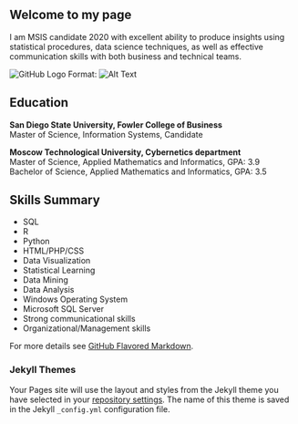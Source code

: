 ## Welcome to my page
<body>
I am MSIS candidate 2020 with excellent ability to produce insights using statistical procedures, data science 
techniques, as well as effective communication skills with both business and technical teams. 
 
 ![GitHub Logo](/images/logo.png)
Format: ![Alt Text](url)
 
## Education

<b> San Diego State University, Fowler College of Business </b>                
Master of Science, Information Systems, Candidate 

<b> Moscow Technological University, Cybernetics department </b>                                                   
Master of Science, Applied Mathematics and Informatics,     GPA: 3.9                              
Bachelor of Science, Applied Mathematics and Informatics,  GPA: 3.5 



## Skills Summary

- SQL 
- R 
- Python 
- HTML/PHP/CSS 
- Data Visualization 
- Statistical Learning 
- Data Mining 
- Data Analysis 
- Windows Operating System 
- Microsoft SQL Server 
- Strong communicational skills 
- Organizational/Management skills
 
 



For more details see [GitHub Flavored Markdown](https://guides.github.com/features/mastering-markdown/).

### Jekyll Themes

Your Pages site will use the layout and styles from the Jekyll theme you have selected in your [repository settings](https://github.com/KateM19/Kate.GitHub.io/settings). The name of this theme is saved in the Jekyll `_config.yml` configuration file.


</body>
